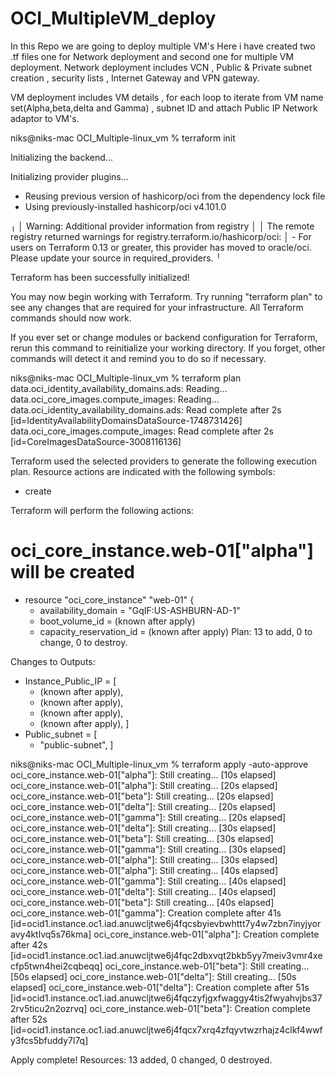 # OCI_MultipleVM_deploy
In this Repo we are going to deploy multiple VM's 
Here i have created two .tf files one for Network deployment and second one for  multiple VM deployment.
Network deployment includes VCN , Public & Private subnet creation , security lists , Internet Gateway and VPN gateway.

VM deployment includes VM details , for each loop to iterate from VM name set(Alpha,beta,delta and Gamma)  , subnet ID and attach Public IP  Network adaptor to VM's.

niks@niks-mac OCI_Multiple-linux_vm % terraform init

Initializing the backend...

Initializing provider plugins...
- Reusing previous version of hashicorp/oci from the dependency lock file
- Using previously-installed hashicorp/oci v4.101.0

╷
│ Warning: Additional provider information from registry
│ 
│ The remote registry returned warnings for registry.terraform.io/hashicorp/oci:
│ - For users on Terraform 0.13 or greater, this provider has moved to oracle/oci. Please update your source in required_providers.
╵

Terraform has been successfully initialized!

You may now begin working with Terraform. Try running "terraform plan" to see
any changes that are required for your infrastructure. All Terraform commands
should now work.

If you ever set or change modules or backend configuration for Terraform,
rerun this command to reinitialize your working directory. If you forget, other
commands will detect it and remind you to do so if necessary.

niks@niks-mac OCI_Multiple-linux_vm % terraform plan
data.oci_identity_availability_domains.ads: Reading...
data.oci_core_images.compute_images: Reading...
data.oci_identity_availability_domains.ads: Read complete after 2s [id=IdentityAvailabilityDomainsDataSource-1748731426]
data.oci_core_images.compute_images: Read complete after 2s [id=CoreImagesDataSource-3008116136]

Terraform used the selected providers to generate the following execution plan. Resource actions are indicated with the following symbols:
  + create

Terraform will perform the following actions:

  # oci_core_instance.web-01["alpha"] will be created
  + resource "oci_core_instance" "web-01" {
      + availability_domain                 = "GqIF:US-ASHBURN-AD-1"
      + boot_volume_id                      = (known after apply)
      + capacity_reservation_id             = (known after apply)
Plan: 13 to add, 0 to change, 0 to destroy.

Changes to Outputs:
  + Instance_Public_IP = [
      + (known after apply),
      + (known after apply),
      + (known after apply),
      + (known after apply),
    ]
  + Public_subnet      = [
      + "public-subnet",
    ]
    
  niks@niks-mac OCI_Multiple-linux_vm % terraform apply -auto-approve
  oci_core_instance.web-01["alpha"]: Still creating... [10s elapsed]
oci_core_instance.web-01["alpha"]: Still creating... [20s elapsed]
oci_core_instance.web-01["beta"]: Still creating... [20s elapsed]
oci_core_instance.web-01["delta"]: Still creating... [20s elapsed]
oci_core_instance.web-01["gamma"]: Still creating... [20s elapsed]
oci_core_instance.web-01["delta"]: Still creating... [30s elapsed]
oci_core_instance.web-01["beta"]: Still creating... [30s elapsed]
oci_core_instance.web-01["gamma"]: Still creating... [30s elapsed]
oci_core_instance.web-01["alpha"]: Still creating... [30s elapsed]
oci_core_instance.web-01["alpha"]: Still creating... [40s elapsed]
oci_core_instance.web-01["gamma"]: Still creating... [40s elapsed]
oci_core_instance.web-01["delta"]: Still creating... [40s elapsed]
oci_core_instance.web-01["beta"]: Still creating... [40s elapsed]
oci_core_instance.web-01["gamma"]: Creation complete after 41s [id=ocid1.instance.oc1.iad.anuwcljtwe6j4fqcsbyievbwhttt7y4w7zbn7inyjyoravy4ktlvq5s76kma]
oci_core_instance.web-01["alpha"]: Creation complete after 42s [id=ocid1.instance.oc1.iad.anuwcljtwe6j4fqc2dbxvqt2bkb5yy7meiv3vmr4xecfp5twn4hei2cqbeqq]
oci_core_instance.web-01["beta"]: Still creating... [50s elapsed]
oci_core_instance.web-01["delta"]: Still creating... [50s elapsed]
oci_core_instance.web-01["delta"]: Creation complete after 51s [id=ocid1.instance.oc1.iad.anuwcljtwe6j4fqczyfjgxfwaggy4tis2fwyahvjbs372rv5ticu2n2ozrvq]
oci_core_instance.web-01["beta"]: Creation complete after 52s [id=ocid1.instance.oc1.iad.anuwcljtwe6j4fqcx7xrq4zfqyvtwzrhajz4clkf4wwfy3fcs5bfuddy7l7q]

Apply complete! Resources: 13 added, 0 changed, 0 destroyed.
